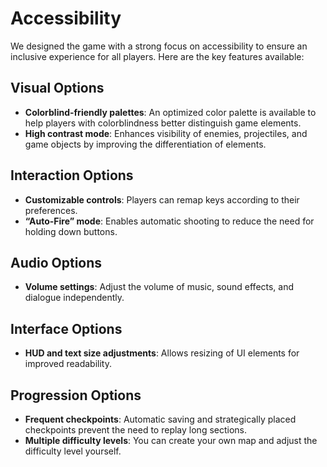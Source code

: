 # Accessibility

We designed the game with a strong focus on accessibility to ensure an inclusive experience for all players. Here are the key features available:

## Visual Options
- **Colorblind-friendly palettes**: An optimized color palette is available to help players with colorblindness better distinguish game elements.
- **High contrast mode**: Enhances visibility of enemies, projectiles, and game objects by improving the differentiation of elements.

## Interaction Options
- **Customizable controls**: Players can remap keys according to their preferences.
- **“Auto-Fire” mode**: Enables automatic shooting to reduce the need for holding down buttons.

## Audio Options
- **Volume settings**: Adjust the volume of music, sound effects, and dialogue independently.

## Interface Options
- **HUD and text size adjustments**: Allows resizing of UI elements for improved readability.

## Progression Options
- **Frequent checkpoints**: Automatic saving and strategically placed checkpoints prevent the need to replay long sections.
- **Multiple difficulty levels**: You can create your own map and adjust the difficulty level yourself.
